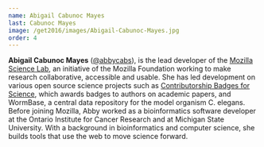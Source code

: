 ```yaml
---
name: Abigail Cabunoc Mayes
last: Cabunoc Mayes
image: /get2016/images/Abigail-Cabunoc-Mayes.jpg
order: 4
---
```


**Abigail Cabunoc Mayes** ([@abbycabs](https://twitter.com/abbycabs)), is the lead developer of the [Mozilla Science Lab](https://mozillascience.org/), an initiative of the Mozilla Foundation working to make research collaborative, accessible and usable. She has led development on various open source science projects such as [Contributorship Badges for Science](https://badges.mozillascience.org/), which awards badges to authors on academic papers, and WormBase, a central data repository for the model organism C. elegans. Before joining Mozilla, Abby worked as a bioinformatics software developer at the Ontario Institute for Cancer Research and at Michigan State University. With a background in bioinformatics and computer science, she builds tools that use the web to move science forward.
